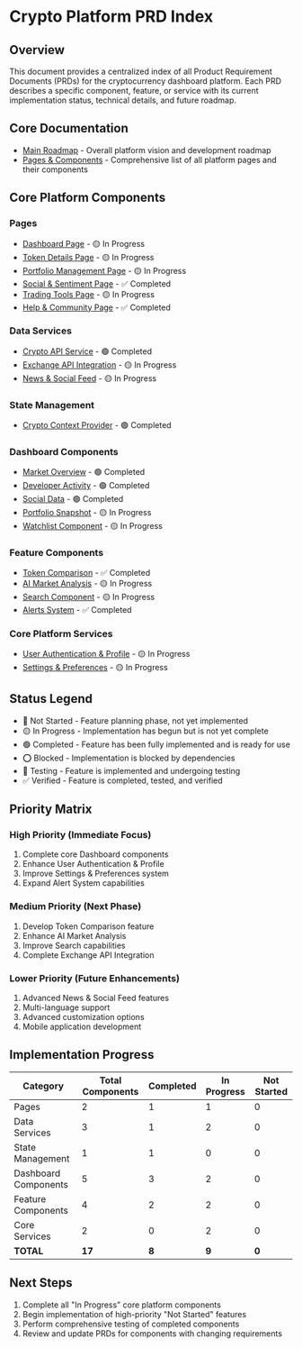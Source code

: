 # Crypto Platform PRD Index

## Overview
This document provides a centralized index of all Product Requirement Documents (PRDs) for the cryptocurrency dashboard platform. Each PRD describes a specific component, feature, or service with its current implementation status, technical details, and future roadmap.

## Core Documentation
- [Main Roadmap](roadmap.md) - Overall platform vision and development roadmap
- [Pages & Components](pages_and_components.md) - Comprehensive list of all platform pages and their components

## Core Platform Components

### Pages
- [Dashboard Page](dashboard_page.md) - 🟡 In Progress
- [Token Details Page](token_details_page.md) - 🟡 In Progress
- [Portfolio Management Page](portfolio_management_page.md) - 🟡 In Progress
- [Social & Sentiment Page](social_sentiment_page.md) - ✅ Completed
- [Trading Tools Page](trading_tools_page.md) - 🟡 In Progress
- [Help & Community Page](help_community_page.md) - ✅ Completed

### Data Services
- [Crypto API Service](crypto_api_service.md) - 🟢 Completed
- [Exchange API Integration](exchange_api_integration.md) - 🟡 In Progress
- [News & Social Feed](news_social_feed.md) - 🟡 In Progress

### State Management
- [Crypto Context Provider](crypto_context_provider.md) - 🟢 Completed

### Dashboard Components
- [Market Overview](market_overview_component.md) - 🟢 Completed
- [Developer Activity](developer_activity_component.md) - 🟢 Completed
- [Social Data](social_data.md) - 🟢 Completed
- [Portfolio Snapshot](portfolio_snapshot_component.md) - 🟡 In Progress
- [Watchlist Component](watchlist_component.md) - 🟡 In Progress

### Feature Components
- [Token Comparison](token_comparison.md) - ✅ Completed
- [AI Market Analysis](ai_market_analysis.md) - 🟡 In Progress
- [Search Component](search_component.md) - 🟡 In Progress
- [Alerts System](alerts_system.md) - ✅ Completed

### Core Platform Services
- [User Authentication & Profile](user_authentication_profile.md) - 🟡 In Progress
- [Settings & Preferences](settings_preferences.md) - 🟡 In Progress

## Status Legend
- 🔴 Not Started - Feature planning phase, not yet implemented
- 🟡 In Progress - Implementation has begun but is not yet complete
- 🟢 Completed - Feature has been fully implemented and is ready for use
- ⭕️ Blocked - Implementation is blocked by dependencies
- 🔵 Testing - Feature is implemented and undergoing testing
- ✅ Verified - Feature is completed, tested, and verified

## Priority Matrix

### High Priority (Immediate Focus)
1. Complete core Dashboard components
2. Enhance User Authentication & Profile
3. Improve Settings & Preferences system
4. Expand Alert System capabilities

### Medium Priority (Next Phase)
1. Develop Token Comparison feature
2. Enhance AI Market Analysis
3. Improve Search capabilities
4. Complete Exchange API Integration

### Lower Priority (Future Enhancements)
1. Advanced News & Social Feed features
2. Multi-language support
3. Advanced customization options
4. Mobile application development

## Implementation Progress

| Category | Total Components | Completed | In Progress | Not Started |
|----------|------------------|-----------|-------------|-------------|
| Pages | 2 | 1 | 1 | 0 |
| Data Services | 3 | 1 | 2 | 0 |
| State Management | 1 | 1 | 0 | 0 |
| Dashboard Components | 5 | 3 | 2 | 0 |
| Feature Components | 4 | 2 | 2 | 0 |
| Core Services | 2 | 0 | 2 | 0 |
| **TOTAL** | **17** | **8** | **9** | **0** |

## Next Steps
1. Complete all "In Progress" core platform components
2. Begin implementation of high-priority "Not Started" features
3. Perform comprehensive testing of completed components
4. Review and update PRDs for components with changing requirements 